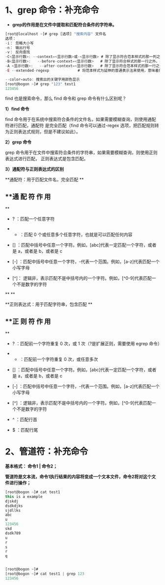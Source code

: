 # **1、grep 命令：补充命令**

- **grep的作用是在文件中提取和匹配符合条件的字符串。**

```javascript
[root@localhost ~]# grep [选项] "搜索内容" 文件名
选项：
-i： 忽略大小写
-n： 输出行号
-v： 反向查找
-C<显示行数>: --context=<显示行数>或-<显示行数> # 除了显示符合范本样式的那一列之外，并显示该列之前后的内容。
-B<显示行数>:   --before-context=<显示行数>   # 除了显示符合样式的那一行之外，并显示该行之前的内容。
-A <显示行数>:   --after-context=<显示行数>   # 除了显示符合范本样式的那一行之外，并显示该行之后的内容。
-E --extended-regexp             # 将范本样式为延伸的普通表示法来使用，意味着使用能使用扩展正则表达式。

--color=auto: 搜索出的关键字用颜色显示
[root@bogon ~]# grep "123" test1
123456
```

find 也是搜索命令，那么 find 命令和 grep 命令有什么区别呢？

**1）find 命令**

find 命令用于在系统中搜索符合条件的文件名，如果需要模糊查询，则使用通配符进行匹配，通配符是完全匹配（find 命令可以通过-regex 选项，把匹配规则转为正则表达式规则，但是不建议如此）。

**2）grep 命令**

grep 命令用于在文件中搜索符合条件的字符串，如果需要模糊查询，则使用正则表达式进行匹配，正则表达式是包含匹配。

**3）通配符与正则表达式的区别**

**通配符：用于匹配文件名，完全匹配**

## **通 配 符 作 用**

- ? ：匹配一个任意字符

- * ：匹配 0 个或任意多个任意字符，也就是可以匹配任何内容

- [] ：匹配中括号中任意一个字符。例如，[abc]代表一定匹配一个字符，或者是 a，或者是 b，或者是 c

- [-] ：匹配中括号中任意一个字符，-代表一个范围。例如，[a-z]代表匹配一个小写字母

- [^]： 逻辑非，表示匹配不是中括号内的一个字符。例如，[^0-9]代表匹配一个不是数字的字符

****

**正则表达式：用于匹配字符串，包含匹配**

## **正 则 符 作 用**

- ? ：匹配前一个字符重复 0 次，或 1 次（?是扩展正则，需要使用 egrep 命令）

- * ：匹配前一个字符重复 0 次，或任意多次

- [] ：匹配中括号中任意一个字符。例如，[abc]代表一定匹配一个字符，或者是 a，或者是 b，或者是 c

- [-] ：匹配中括号中任意一个字符，-代表一个范围。例如，[a-z]代表匹配一个小写字母

- [^] ：逻辑非，表示匹配不是中括号内的一个字符。例如，[^0-9]代表匹配一个不是数字的字符

- ^ ：匹配行首

- $ ：匹配行尾

# **2、管道符：补充命令**

**基本格式： 命令1 |  命令2；**

**管道符是文本流，命令1执行结果的内容将变成一个文本文件，命令2将对这个文件进行操作；**

```javascript
[root@bogon ~]# cat test1
this is a example
djskdj
dsdkdjks
sjdllks
abc
u
123456
skd
dsdk789
u
r
s
r
q

[root@bogon ~]# 
[root@bogon ~]# cat test1 | grep 123
123456
```